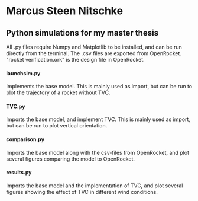 # Marcus Steen Nitschke
## Python simulations for my master thesis
All .py files require Numpy and Matplotlib to be installed, and can be run directly from the terminal. The .csv files are exported from OpenRocket. "rocket verification.ork" is the design file in OpenRocket.


#### launchsim.py
Implements the base model. This is mainly used as import, but can be run to plot the trajectory of a rocket without TVC.

#### TVC.py
Imports the base model, and implement TVC. This is mainly used as import, but can be run to plot vertical orientation.

#### comparison.py
Imports the base model along with the csv-files from OpenRocket, and plot several figures comparing the model to OpenRocket.

#### results.py
Imports the base model and the implementation of TVC, and plot several figures showing the effect of TVC in different wind conditions.
